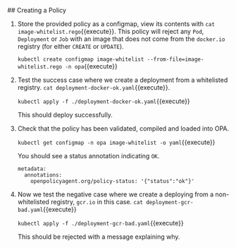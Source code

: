 ## Creating a Policy

1. Store the provided policy as a configmap, view its contents with `cat image-whitelist.rego`{{execute}}. This policy will reject any `Pod`, `Deployment` or `Job` with an image that does not come from the `docker.io` registry (for either `CREATE` or `UPDATE`).

    `kubectl create configmap image-whitelist --from-file=image-whitelist.rego -n opa`{{execute}}

2. Test the success case where we create a deployment from a whitelisted registry. `cat deployment-docker-ok.yaml`{{execute}}.

    `kubectl apply -f ./deployment-docker-ok.yaml`{{execute}}

    This should deploy successfully.

3. Check that the policy has been validated, compiled and loaded into OPA.

    `kubectl get configmap -n opa image-whitelist -o yaml`{{execute}}

    You should see a status annotation indicating `OK`.

    ```
    metadata:
      annotations:
        openpolicyagent.org/policy-status: '{"status":"ok"}'
    ```
4. Now we test the negative case where we create a deploying from a non-whitelisted registry, `gcr.io` in this case. `cat deployment-gcr-bad.yaml`{{execute}}

    `kubectl apply -f ./deployment-gcr-bad.yaml`{{execute}}

    This should be rejected with a message explaining why.